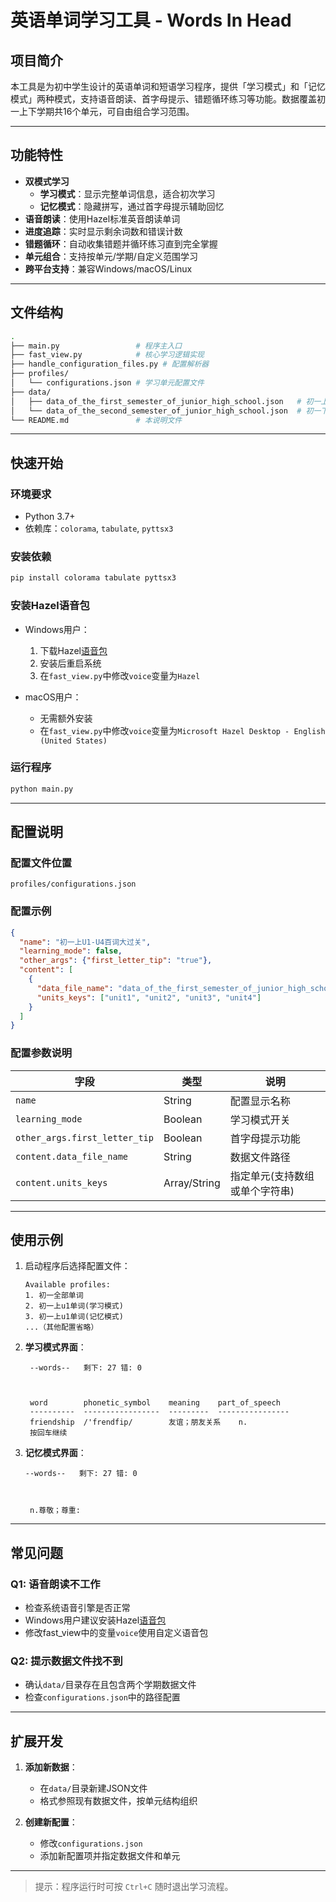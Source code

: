 # 英语单词学习工具 - Words In Head

## 项目简介
本工具是为初中学生设计的英语单词和短语学习程序，提供「学习模式」和「记忆模式」两种模式，支持语音朗读、首字母提示、错题循环练习等功能。数据覆盖初一上下学期共16个单元，可自由组合学习范围。

---

## 功能特性
- **双模式学习**
  - **学习模式**：显示完整单词信息，适合初次学习
  - **记忆模式**：隐藏拼写，通过首字母提示辅助回忆
- **语音朗读**：使用Hazel标准英音朗读单词
- **进度追踪**：实时显示剩余词数和错误计数
- **错题循环**：自动收集错题并循环练习直到完全掌握
- **单元组合**：支持按单元/学期/自定义范围学习
- **跨平台支持**：兼容Windows/macOS/Linux

---

## 文件结构
```bash
.
├── main.py                 # 程序主入口
├── fast_view.py            # 核心学习逻辑实现
├── handle_configuration_files.py # 配置解析器
├── profiles/
│   └── configurations.json # 学习单元配置文件
├── data/
│   ├── data_of_the_first_semester_of_junior_high_school.json   # 初一上学期数据
│   └── data_of_the_second_semester_of_junior_high_school.json  # 初一下学期数据
└── README.md               # 本说明文件
```

---

## 快速开始

### 环境要求
- Python 3.7+
- 依赖库：`colorama`, `tabulate`, `pyttsx3`

### 安装依赖
```bash
pip install colorama tabulate pyttsx3
```

### 安装Hazel语音包
- Windows用户：

  1. 下载Hazel[语音包](https://www.microsoft.com/en-us/download/details.aspx?id=27224)
  2. 安装后重启系统
  3. 在`fast_view.py`中修改`voice`变量为`Hazel`

- macOS用户：
  - 无需额外安装
  - 在`fast_view.py`中修改`voice`变量为`Microsoft Hazel Desktop - English (United States)`

### 运行程序
```bash
python main.py
```

---

## 配置说明
### 配置文件位置
`profiles/configurations.json`

### 配置示例
```json
{
  "name": "初一上U1-U4百词大过关",
  "learning_mode": false,
  "other_args": {"first_letter_tip": "true"},
  "content": [
    {
      "data_file_name": "data_of_the_first_semester_of_junior_high_school.json",
      "units_keys": ["unit1", "unit2", "unit3", "unit4"]
    }
  ]
}
```

### 配置参数说明
| 字段 | 类型 | 说明 |
|------|------|------|
| `name` | String | 配置显示名称 |
| `learning_mode` | Boolean | 学习模式开关 |
| `other_args.first_letter_tip` | Boolean | 首字母提示功能 |
| `content.data_file_name` | String | 数据文件路径 |
| `content.units_keys` | Array/String | 指定单元(支持数组或单个字符串) |

---

## 使用示例
1. 启动程序后选择配置文件：
   ```
   Available profiles:
   1. 初一全部单词
   2. 初一上u1单词(学习模式)
   3. 初一上u1单词(记忆模式)
   ...（其他配置省略）
   ```
   
2. **学习模式界面**：
   ```
    --words--   剩下: 27 错: 0
    
    
    
    word        phonetic_symbol    meaning    part_of_speech
    ----------  -----------------  ---------  ----------------
    friendship  /'frendfip/        友谊；朋友关系    n.
    按回车继续
   ```
   
3. **记忆模式界面**：
   ```
   --words--   剩下: 27 错: 0

   
   
    n.尊敬；尊重:
   ```

---

## 常见问题

### Q1: 语音朗读不工作
- 检查系统语音引擎是否正常
- Windows用户建议安装Hazel[语音包](https://www.microsoft.com/en-us/download/details.aspx?id=27224)
- 修改fast_view中的变量`voice`使用自定义语音包

### Q2: 提示数据文件找不到
- 确认`data/`目录存在且包含两个学期数据文件
- 检查`configurations.json`中的路径配置

---

## 扩展开发
1. **添加新数据**：
   - 在`data/`目录新建JSON文件
   - 格式参照现有数据文件，按单元结构组织

2. **创建新配置**：
   - 修改`configurations.json`
   - 添加新配置项并指定数据文件和单元

---

> 提示：程序运行时可按 `Ctrl+C` 随时退出学习流程。
